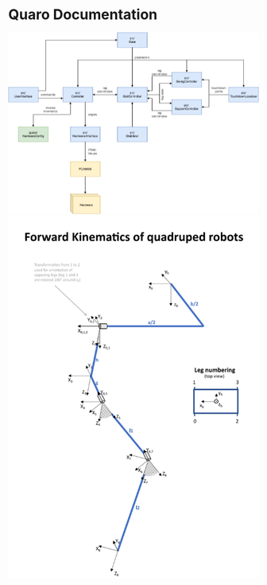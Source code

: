 # Quaro Documentation

<img src="https://raw.githubusercontent.com/ThomasSchnapka/quaro/master/doc/quaro_main_workflow.png">

<img src="https://raw.githubusercontent.com/ThomasSchnapka/quaro/master/doc/Quaro_Kinematics.png">
